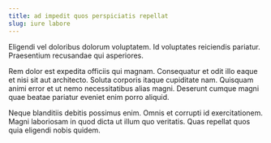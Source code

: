 ```yaml
---
title: ad impedit quos perspiciatis repellat
slug: iure labore
---
```


Eligendi vel doloribus dolorum voluptatem. Id voluptates reiciendis pariatur. Praesentium recusandae qui asperiores.

Rem dolor est expedita officiis qui magnam. Consequatur et odit illo eaque et nisi sit aut architecto. Soluta corporis itaque cupiditate nam. Quisquam animi error et ut nemo necessitatibus alias magni. Deserunt cumque magni quae beatae pariatur eveniet enim porro aliquid.

Neque blanditiis debitis possimus enim. Omnis et corrupti id exercitationem. Magni laboriosam in quod dicta ut illum quo veritatis. Quas repellat quos quia eligendi nobis quidem.
